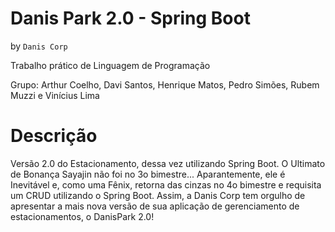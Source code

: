 # Danis Park 2.0 - Spring Boot
by `Danis Corp`

Trabalho prático de Linguagem de Programação

Grupo: Arthur Coelho, Davi Santos, Henrique Matos, Pedro Simões, Rubem Muzzi e Vinícius Lima

# Descrição
Versão 2.0 do Estacionamento, dessa vez utilizando Spring Boot. O Ultimato de Bonança Sayajin não foi no 3o bimestre... Aparantemente, ele é Inevitável e, como uma Fênix, retorna das cinzas no 4o bimestre e requisita um CRUD utilizando o Spring Boot. Assim, a Danis Corp tem orgulho de apresentar a mais nova versão de sua aplicação de gerenciamento de estacionamentos, o DanisPark 2.0!

